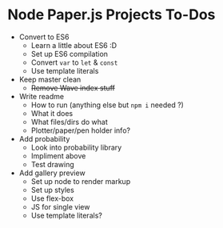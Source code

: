 # Node Paper.js Projects To-Dos

* Convert to ES6
	- Learn a little about ES6 :D
	- Set up ES6 compilation
	- Convert `var` to `let` & `const`
	- Use template literals
* Keep master clean
	- ~~Remove Wave index stuff~~
* Write readme
	- How to run (anything else but `npm i` needed ?)
	- What it does
	- What files/dirs do what
	- Plotter/paper/pen holder info?
* Add probability 
	- Look into probability library 
	- Impliment above 
	- Test drawing
* Add gallery preview
	- Set up node to render markup
	- Set up styles
	- Use flex-box 
	- JS for single view
	- Use template literals?
	
	